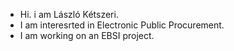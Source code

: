 - Hi. i am László Kétszeri.
- I am interesrted in Electronic Public Procurement.
- I am working on an EBSI project.
